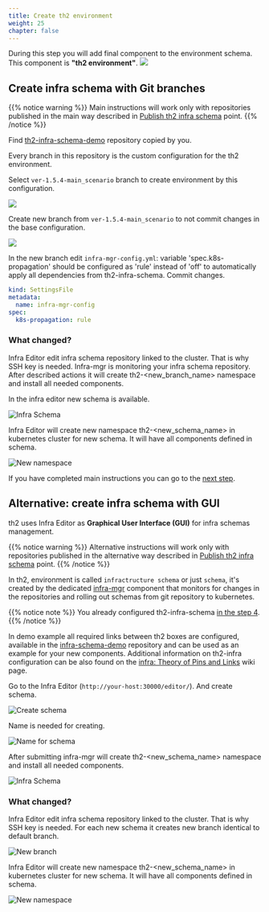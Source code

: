 ```yaml
---
title: Create th2 environment
weight: 25
chapter: false
---
```


During this step you will add final component to the environment schema. 
This component is **"th2 environment"**.
![](images/Demo-cluster-components-5-final.drawio.png)

## Create infra schema with Git branches

{{% notice warning %}}
Main instructions will work only with repositories published in the main way
described in [Publish th2 infra schema](./publish-schema) point.
{{% /notice %}}

Find [th2-infra-schema-demo](https://github.com/th2-net/th2-infra-schema-demo/tree/master)
repository copied by you. 

Every branch in this repository is the custom configuration for the th2 environment.

Select `ver-1.5.4-main_scenario` branch to create environment by this configuration.

![](images/choose-branch.png)

Create new branch from `ver-1.5.4-main_scenario` to not commit changes in 
the base configuration.

![](images/create-branch.png)

In the new branch edit `infra-mgr-config.yml`: variable 'spec.k8s-propagation' should be configured as 'rule' 
instead of 'off' to automatically apply all dependencies from th2-infra-schema. Commit changes.

```yml
kind: SettingsFile
metadata:
  name: infra-mgr-config
spec:
  k8s-propagation: rule
```

### What changed?

Infra Editor edit infra schema repository linked to the cluster. 
That is why SSH key is needed. 
Infra-mgr is monitoring your infra schema repository.
After described actions it will create th2-<new_branch_name> namespace and install all needed components.

In the infra editor new schema is available.

![Infra Schema](images/infra-schema.png)

Infra Editor will create new namespace th2-<new_schema_name> in kubernetes cluster for new schema.
It will have all components defined in schema.

![New namespace](images/new-namespace.png)

If you have completed main instructions you can go to the [next step](../demo-script).

## **Alternative:** create infra schema with GUI

th2 uses Infra Editor as **Graphical User Interface (GUI)** for infra schemas management.

{{% notice warning %}}
Alternative instructions will work only with repositories published in the alternative way
described in [Publish th2 infra schema](./publish-schema) point.
{{% /notice %}}

In th2, environment is called `infractructure schema` or just `schema`, it's created by the 
dedicated [infra-mgr](https://github.com/th2-net/th2-infra-mgr) 
component that monitors for changes in the repositories and rolling out schemas from git repository to kubernetes.

{{% notice note %}}
You already configured th2-infra-schema 
[in the step 4](/th2-docs/getting-started/install-demo/set-up-cluster/services-config/#set-the-repository-with-schema-configuration).
{{% /notice %}}

In demo example all required links between th2 boxes are configured, available 
in the [infra-schema-demo](https://github.com/th2-net/th2-infra-schema-demo) repository and can be used as an example for your new 
components. Additional information on th2-infra configuration can be also found on 
the [infra: Theory of Pins and Links](https://github.com/th2-net/th2-documentation/wiki/infra:-Theory-of-Pins-and-Links) wiki page.

Go to the Infra Editor (`http://your-host:30000/editor/`). And create schema.

![Create schema](images/create-schema-1.png)

Name is needed for creating.

![Name for schema](images/create-schema-2.png)

After submitting infra-mgr will create th2-<new_schema_name> namespace and install all needed components.

![Infra Schema](images/infra-schema.png)

### What changed?

Infra Editor edit infra schema repository linked to the cluster. That is why SSH key is needed.
For each new schema it creates new branch identical to default branch.

![New branch](images/new-branch.png)

Infra Editor will create new namespace th2-<new_schema_name> in kubernetes cluster for new schema.
It will have all components defined in schema.

![New namespace](images/new-namespace.png)

